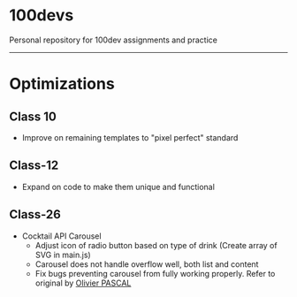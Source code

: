 # 100devs
Personal repository for 100dev assignments and practice

---

# Optimizations

## Class 10
 - Improve on remaining templates to "pixel perfect" standard

## Class-12
 - Expand on code to make them unique and functional

## Class-26 
 - Cocktail API Carousel 
     - Adjust icon of radio button based on type of drink (Create array of SVG in main.js)
     - Carousel does not handle overflow well, both list and content
     - Fix bugs preventing carousel from fully working properly. Refer to original by [Olivier PASCAL](https://codepen.io/pascaloliv/pen/LVZaeE)
<!---
---

## Class 10 - HTML/CSS Practice
*Goal is to progressively improve website HTML/CSS layouts overtime to greater accuracy*
 - [Layout Photos](https://github.com/danvgar/100devs/tree/main/class-07/_layout-photos)
1. [BBC Website](https://danvgar.github.io/100devs/class-10/layout_bbc/)
2. [Khan Academy](https://danvgar.github.io/100devs/class-10/layout_khan/)
3. [Tech Crunch](https://danvgar.github.io/100devs/class-10/layout_techcrunch/)
4. [Level Ground](https://danvgar.github.io/100devs/class-10/layout_levelground/)
5. [Source Template](https://danvgar.github.io/100devs/class-10/layout_source/)
6. [Salon Template](https://danvgar.github.io/100devs/class-10/layout_salon/)
7. [Restaurant Template](https://danvgar.github.io/100devs/class-07/layout_restaurant/)
8. [Simple Site Lab](https://danvgar.github.io/100devs/class-07/layout_simplesitelab/)

## Class 12 - Basic JS Practice
*Goal is to customize code overtime and make it your own*
1. [Angry Parent Simulator](https://danvgar.github.io/100devs/class-12/angry-parent-simulator)
2. [Background Picker](https://danvgar.github.io/100devs/class-12/background-picker)
3. [Class Weekend Boring](https://danvgar.github.io/100devs/class-12/class-weekend-boring)
4. [Simple Calculator](https://danvgar.github.io/100devs/class-12/simple-calculator)

--->
